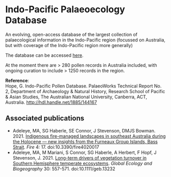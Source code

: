 # Indo-Pacific Palaeoecology Database

An evolving, open-access database of the largest collection of palaecological information in the Indo-Pacific region (focussed on Australia, but with coverage of the Indo-Pacific region more generally)

The database can be accessed <a href="http://hdl.handle.net/1885/144167">here</a>.

At the moment there are > 280 pollen records in Australia included, with ongoing curation to include > 1250 records in the region.

<strong>Reference</strong>:<br>
Hope, G. Indo-Pacific Pollen Database. PalaeoWorks Technical Report No. 2, Department of Archaeology & Natural History, Research School of Pacific & Asian Studies, The Australian National University, Canberra, ACT, Australia. http://hdl.handle.net/1885/144167

## Associated publications
- Adeleye, MA, SG Haberle, SE Connor, J Stevenson, DMJS Bowman. 2021. <a href="http://doi.org/10.3390/fire4020017">Indigenous fire-managed landscapes in southeast Australia during the Holocene — new insights from the Furneaux Group Islands, Bass Strait</a>. <em>Fire</em> 4: 17. doi:10.3390/fire4020017
- Adeleye, MA, M Mariani, S Connor, SG Haberle, A Herbert, F Hopf, J Stevenson, J. 2021. <a href="http://doi.org/10.1111/geb.13232">Long-term drivers of vegetation turnover in Southern Hemisphere temperate ecosystems</a>. <em>Global Ecology and Biogeography</em> 30: 557-571. doi:10.1111/geb.13232
